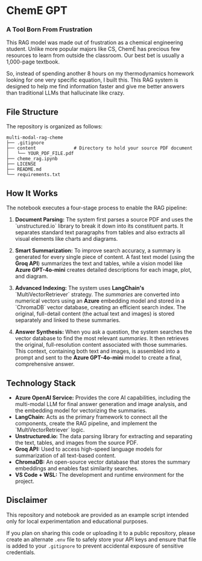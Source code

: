 # ChemE GPT

### A Tool Born From Frustration

This RAG model was made out of frustration as a chemical engineering student. Unlike more popular majors like CS, ChemE has precious few resources to learn from outside the classroom. Our best bet is usually a 1,000-page textbook.

So, instead of spending another 8 hours on my thermodynamics homework looking for one very specific equation, I built this. This RAG system is designed to help me find information faster and give me better answers than traditional LLMs that hallucinate like crazy.

## File Structure

The repository is organized as follows:

```
multi-modal-rag-cheme
├── .gitignore
├── content              # Directory to hold your source PDF document
│   └── YOUR_PDF_FILE.pdf
├── cheme_rag.ipynb
├── LICENSE
├── README.md
└── requirements.txt
```

## How It Works

The notebook executes a four-stage process to enable the RAG pipeline:

1.  **Document Parsing:** The system first parses a source PDF and uses the \`unstructured.io\` library to break it down into its constituent parts. It separates standard text paragraphs from tables and also extracts all visual elements like charts and diagrams.

2.  **Smart Summarization:** To improve search accuracy, a summary is generated for every single piece of content. A fast text model (using the **Groq API**) summarizes the text and tables, while a vision model like **Azure GPT-4o-mini** creates detailed descriptions for each image, plot, and diagram.

3.  **Advanced Indexing:** The system uses **LangChain's** \`MultiVectorRetriever\` strategy. The *summaries* are converted into numerical vectors using an **Azure** embedding model and stored in a \`ChromaDB\` vector database, creating an efficient search index. The original, full-detail content (the actual text and images) is stored separately and linked to these summaries.

4.  **Answer Synthesis:** When you ask a question, the system searches the vector database to find the most relevant *summaries*. It then retrieves the original, full-resolution content associated with those summaries. This context, containing both text and images, is assembled into a prompt and sent to the **Azure GPT-4o-mini** model to create a final, comprehensive answer.

## Technology Stack

* **Azure OpenAI Service:** Provides the core AI capabilities, including the multi-modal LLM for final answer generation and image analysis, and the embedding model for vectorizing the summaries.
* **LangChain:** Acts as the primary framework to connect all the components, create the RAG pipeline, and implement the \`MultiVectorRetriever\` logic.
* **Unstructured.io:** The data parsing library for extracting and separating the text, tables, and images from the source PDF.
* **Groq API:** Used to access high-speed language models for summarization of all text-based content.
* **ChromaDB:** An open-source vector database that stores the summary embeddings and enables fast similarity searches.
* **VS Code + WSL:** The development and runtime environment for the project.

## Disclaimer

This repository and notebook are provided as an example script intended only for local experimentation and educational purposes.

If you plan on sharing this code or uploading it to a public repository, please create an alternate `.env` file to safely store your API keys and ensure that file is added to your `.gitignore` to prevent accidental exposure of sensitive credentials.